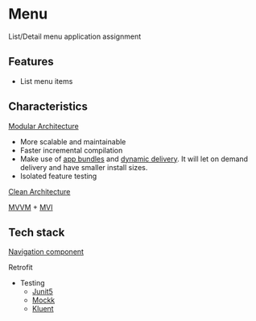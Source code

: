 # Menu

List/Detail menu application assignment

## Features

- List menu items

## Characteristics

[Modular Architecture](https://www.youtube.com/watch?v=PZBg5DIzNww)
- More scalable and maintainable
- Faster incremental compilation
- Make use of [app bundles](https://developer.android.com/guide/app-bundle) and [dynamic delivery](https://developer.android.com/guide/app-bundle/play-feature-delivery). It will let on demand delivery and have smaller install sizes.
- Isolated feature testing

[Clean Architecture](https://blog.cleancoder.com/uncle-bob/2012/08/13/the-clean-architecture.html)

[MVVM](https://developer.android.com/jetpack/guide) + [MVI](https://www.raywenderlich.com/817602-mvi-architecture-for-android-tutorial-getting-started)

## Tech stack

[Navigation component](https://developer.android.com/guide/navigation)

Retrofit

- Testing
  - [Junit5](https://github.com/mannodermaus/android-junit5)
  - [Mockk](https://mockk.io/)
  - [Kluent](https://github.com/MarkusAmshove/Kluent)

